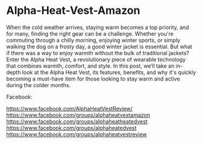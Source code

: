 # Alpha-Heat-Vest-Amazon

When the cold weather arrives, staying warm becomes a top priority, and for many, finding the right gear can be a challenge. Whether you're commuting through a chilly morning, enjoying winter sports, or simply walking the dog on a frosty day, a good winter jacket is essential. But what if there was a way to enjoy warmth without the bulk of traditional jackets? Enter the Alpha Heat Vest, a revolutionary piece of wearable technology that combines warmth, comfort, and style.
In this post, we’ll take an in-depth look at the Alpha Heat Vest, its features, benefits, and why it's quickly becoming a must-have item for those looking to stay warm and active during the colder months.

Facebook:

https://www.facebook.com/AlphaHeatVestReview/
https://www.facebook.com/groups/alphaheatvestamazon
https://www.facebook.com/groups/alphaheatheatedvest
https://www.facebook.com/groups/alphaheatedvest
https://www.facebook.com/groups/alphaheatvestreview
